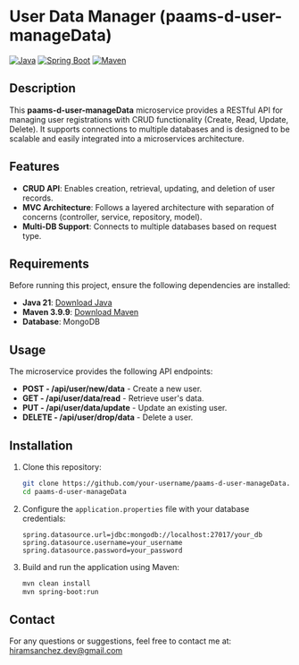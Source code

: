 # **User Data Manager (paams-d-user-manageData)**

[![Java](https://img.shields.io/badge/Java-21-skyblue)](https://www.oracle.com/java/)
[![Spring Boot](https://img.shields.io/badge/Spring%20Boot-3.2.3-lightgreen)](https://spring.io/projects/spring-boot)
[![Maven](https://img.shields.io/badge/Maven-3.9.9-gold)](https://maven.apache.org/)


## **Description**
This **paams-d-user-manageData** microservice provides a RESTful API for managing user registrations with CRUD functionality (Create, Read, Update, Delete). It supports connections to multiple databases and is designed to be scalable and easily integrated into a microservices architecture.  


## **Features**
- **CRUD API**: Enables creation, retrieval, updating, and deletion of user records.
- **MVC Architecture**: Follows a layered architecture with separation of concerns (controller, service, repository, model).
- **Multi-DB Support**: Connects to multiple databases based on request type.  


## **Requirements**
Before running this project, ensure the following dependencies are installed:


- **Java 21**: [Download Java](https://www.oracle.com/java/technologies/downloads/#java21l)
- **Maven 3.9.9**: [Download Maven](https://maven.apache.org/download.cgi)
- **Database**: MongoDB  


## **Usage**
The microservice provides the following API endpoints:

- **POST - /api/user/new/data** - Create a new user.
- **GET - /api/user/data/read** - Retrieve user's data.
- **PUT - /api/user/data/update** - Update an existing user.
- **DELETE - /api/user/drop/data** - Delete a user.


## **Installation**

1. Clone this repository:
    ```bash
    git clone https://github.com/your-username/paams-d-user-manageData.git
    cd paams-d-user-manageData
    ```

2. Configure the `application.properties` file with your database credentials:
    ```properties
    spring.datasource.url=jdbc:mongodb://localhost:27017/your_db
    spring.datasource.username=your_username
    spring.datasource.password=your_password
    ```

3. Build and run the application using Maven:
    ```bash
    mvn clean install
    mvn spring-boot:run
    ```  

## **Contact**
For any questions or suggestions, feel free to contact me at:  
hiramsanchez.dev@gmail.com  

